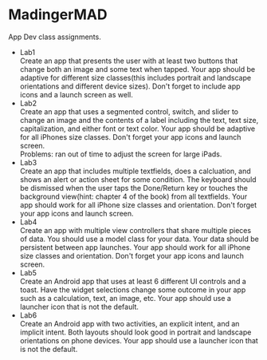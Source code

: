 # MadingerMAD
App Dev class assignments.
- Lab1
<br> Create an app that presents the user with at least two buttons that change both an image and some text when tapped. Your app should be adaptive for different size classes(this includes portrait and landscape orientations and different device sizes). Don't forget to include app icons and a launch screen as well.
- Lab2
<br> Create an app that uses a segmented control, switch, and slider to change an image and the contents of a label including the text, text size, capitalization, and either font or text color. Your app should be adaptive for all iPhones size classes. Don't forget your app icons and launch screen.
<br> Problems: ran out of time to adjust the screen for large iPads.
- Lab3
<br> Create an app that includes multiple textfields, does a calcluation, and shows an alert or action sheet for some condition. The keyboard should be dismissed when the user taps the Done/Return key or touches the background view(hint: chapter 4 of the book) from all textfields. Your app should work for all iPhone size classes and orientation. Don't forget your app icons and launch screen.
- Lab4
<br> Create an app with multiple view controllers that share multiple pieces of data. You should use a model class for your data. Your data should be persistent between app launches. Your app should work for all iPhone size classes and orientation. Don't forget your app icons and launch screen.
- Lab5
<br> Create an Android app that uses at least 6 different UI controls and a toast. Have the widget selections change some outcome in your app such as a calculation, text, an image, etc. Your app should use a launcher icon that is not the default.
- Lab6
<br> Create an Android app with two activities, an explicit intent, and an implicit intent. Both layouts should look good in portrait and landscape orientations on phone devices. Your app should use a launcher icon that is not the default.
